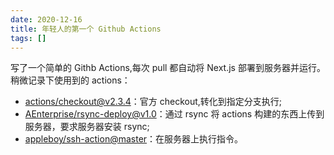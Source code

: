 ```yaml
---
date: 2020-12-16
title: 年轻人的第一个 Github Actions
tags: []
---
```

写了一个简单的 Githb Actions,每次 pull 都自动将 Next.js 部署到服务器并运行。稍微记录下使用到的 actions：

- [actions/checkout@v2.3.4](https://github.com/actions/checkout)：官方 checkout,转化到指定分支执行;
- [AEnterprise/rsync-deploy@v1.0](https://github.com/AEnterprise/rsync-deploy)：通过 rsync 将 actions 构建的东西上传到服务器，要求服务器安装 rsync;
- [appleboy/ssh-action@master](https://github.com/appleboy/ssh-action)：在服务器上执行指令。